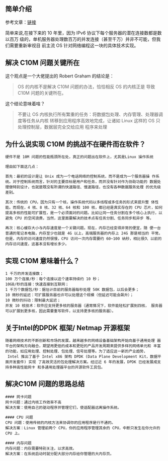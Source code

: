 
##  简单介绍

参考文章：[链接](https://www.cnblogs.com/qcloud1001/p/9585724.html)

简单来说,在接下来的 10 年里，因为 IPv6 协议下每个服务器的潜在连接数都是数以百万 级的，单机服务器处理数百万的并发连接（甚至千万）并非不可能，但我们需要重新审视目 前主流 OS 针对网络编程这一块的具体技术实现。 


## 解决 C10M 问题关键所在

这个观点是一个大佬提出的 Robert Graham 的结论是：
> OS 的内核不是解决 C10M 问题的办法，恰恰相反 OS 的内核正是 导致 C10M 问题的关键所在。 

这个结论意味着啥？
> 不要让 OS 内核执行所有繁重的任务：将数据包处理、内存管理、处理器调度等任务从内核 转移到应用程序高效地完成，让诸如 Linux 这样的 OS 只处理控制层，数据层完全交给应用 程序来处理

## 为什么说实现 C10M 的挑战不在硬件而在软件？ 
```
硬件不是 10M 问题的性能瓶颈所在处，真正的问题出在软件上，尤其是Linux 操作系统 

理由如下面这几点： 

首先：最初的设计是让 Unix 成为一个电话网络的控制系统，而不是成为一个服务器操 作系统。对于控制系统而言，针对的主要目标是用户和任务，而并没有针对作为协助功能的 数据处理做特别设计，也就是既没有所谓的快速路径、慢速路径，也没有各种数据服务处理 的优先级差别。 

其次：传统的 CPU，因为只有一个核，操作系统代码以多线程或多任务的形式来提升整 体性能。而现在，4 核、8 核、32 核、64 核和 100 核，都已经是真实存在的 CPU 芯片，如何提高多核的性能可扩展性，是一个必须面对的问题。比如让同一任务分割在多个核心上执行，以避免 CPU 的空闲浪费，当然，这里面要解决的技术点有任务分割、任务同步和异步 等。 

再次：核心缓存大小与内存速度是一个关键问题。现在，内存已经变得非常的便宜，随 便一台普通的笔记本电脑，内存至少也就是 4G 以上，高端服务器的内存上 24G 那是相当的 平常。但是，内存的访问速度仍然很慢，CPU 访问一次内存需要约 60~100 纳秒，相比很久 以前的内存访问速度，这基本没有增长多少。 

```

## 实现 C10M 意味着什么？
```
1 千万的并发连接数；   
100 万个连接/秒：每个连接以这个速率持续约 10 秒；  
10GB/秒的连接：快速连接到互联网；  
1 千万个数据包/秒：据估计目前的服务器每秒处理 50K 数据包，以后会更多；  
10 微秒的延迟：可扩展服务器也许可以处理这个规模（但延迟可能会飙升）；  
10 微秒的抖动：限制最大延迟；   
并发 10 核技术：软件应支持更多核的服务器（通常情况下，软件能轻松扩展到四核， 服务器可以扩展到更多核，因此需要重写软件，以支持更多核的服务器）。
``` 
##  关于Intel的DPDK 框架/ Netmap 开源框架
```
随着网络技术的不断创新和市场的发展，越来越多的网络设备基础架构开始向基于通用处理 器平台的架构方向融合，期望用更低的成本和更短的产品开发周期来提供多样的网络单元和 丰富的功能，如应用处理、控制处理、包处理、信号处理等。为了适应这一新的产业趋势，
 Intel 推出了基于 Intel x86 架构 DPDK (Data Plane Development Kit，数据平面开发套件) 实现 了高效灵活的包处理解决方案。经过近 6 年的发展，DPDK 已经发展成支持多种高性能网卡 和多通用处理器平台的开源软件工具包。 
```

## 解决C10M 问题的思路总结 
```
#### 网卡问题 
网卡问题：通过内核工作效率不高   
解决方案：使用自己的驱动程序并管理它们，使适配器远离操作系统。

#### CPU 问题 
CPU 问题：使用传统的内核方法来协调你的应用程序是行不通的。   
解决方案：Linux 管理前两个 CPU，你的应用程序管理其余的 CPU，中断只发生在你允许的 CPU 上。 

#### 内存问题 
内存问题：内存需要特别关注，以求高效。  
解决方案：在系统启动时就分配大部分内存给你管理的大内存页。 
````
